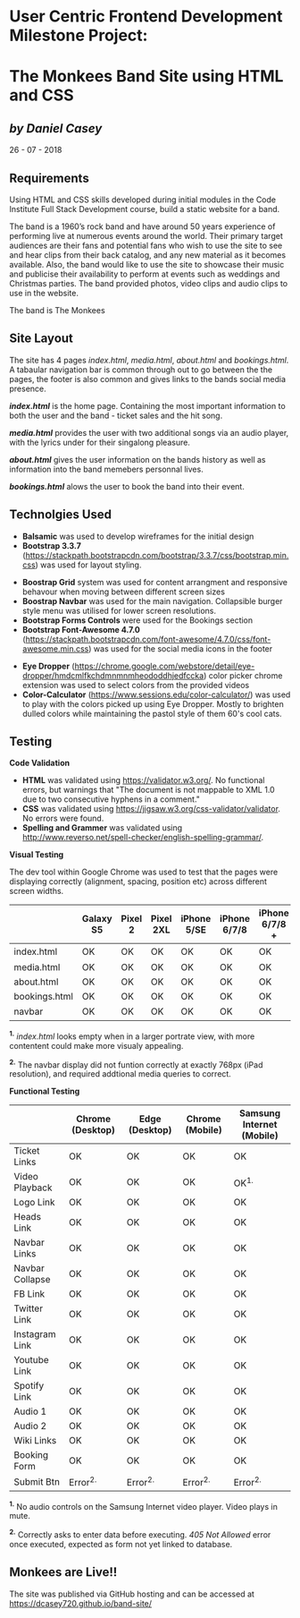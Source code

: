 User Centric Frontend Development Milestone Project:
====================================================
The Monkees Band Site using HTML and CSS
====================================================

*by Daniel Casey*
----------------------
26 - 07 - 2018

Requirements
-------------

Using HTML and CSS skills developed during initial modules in the Code Institute Full Stack Development course, build a static website for a band.

The band is a 1960’s rock band and have around 50 years experience of performing live at numerous events around the world.
Their primary target audiences are their fans and potential fans who wish to use the site to see and hear clips from their back catalog, and any new material as it becomes available.
Also, the band would like to use the site to showcase their music and publicise their availability to perform at events such as weddings and Christmas parties.
The band provided photos, video clips and audio clips to use in the website.

The band is The Monkees

Site Layout
---------------
The site has 4 pages *index.html*, *media.html*, *about.html* and *bookings.html*. A tabaular navigation bar is common through out to go between the the pages, the footer is also common and gives links to the bands social media presence.

*__index.html__* is the home page. Containing the most important information to both the user and the band - ticket sales and the hit song.

*__media.html__* provides the user with two additional songs via an audio player, with the lyrics under for their singalong pleasure.

*__about.html__* gives the user information on the bands history as well as information into the band memebers personnal lives.

*__bookings.html__* alows the user to book the band into their event.

Technolgies Used
---------------
* __Balsamic__ was used to develop wireframes for the initial design
* __Bootstrap 3.3.7__ (https://stackpath.bootstrapcdn.com/bootstrap/3.3.7/css/bootstrap.min.css) was used for layout styling. 
 - __Boostrap Grid__ system was used for content arrangment and responsive behavour when moving between different screen sizes
 - __Boostrap Navbar__ was used for the main navigation. Collapsible burger style menu was utilised for lower screen resolutions.
 - __Bootstrap Forms Controls__ were used for the Bookings section
 - __Bootstrap Font-Awesome 4.7.0__ (https://stackpath.bootstrapcdn.com/font-awesome/4.7.0/css/font-awesome.min.css) was used for the social media icons in the footer
* __Eye Dropper__ (https://chrome.google.com/webstore/detail/eye-dropper/hmdcmlfkchdmnmnmheododdhjedfccka) color picker chrome extension was used to select colors from the provided videos
* __Color-Calculator__ (https://www.sessions.edu/color-calculator/) was used to play with the colors picked up using Eye Dropper. Mostly to brighten dulled colors while maintaining the pastol style of them 60's cool cats.

Testing
------------

__Code Validation__

* __HTML__ was validated using https://validator.w3.org/. No functional errors, but warnings that "The document is not mappable to XML 1.0 due to two consecutive hyphens in a comment."
* __CSS__ was validated using https://jigsaw.w3.org/css-validator/validator. No  errors were found.
* __Spelling and Grammer__ was validated using http://www.reverso.net/spell-checker/english-spelling-grammar/.

__Visual Testing__

The dev tool within Google Chrome was used to test that the pages were displaying correctly (alignment, spacing, position etc) across different screen widths.  

|               | Galaxy S5 | Pixel 2 | Pixel 2XL | iPhone 5/SE |	iPhone 6/7/8 | iPhone 6/7/8 + | iPhone X | iPad            | iPad Pro               | Responsive 1366 x 768 | Responsive 1680 x 1050 |  
| ------------- | --------- | ------- | --------- | ----------- | -------------- | -------------- | -------- | --------------- | ---------------------- | --------------------- | ---------------------- |
| index.html    | OK        | OK      | OK        | OK          | OK             | OK             | OK       | OK              | OK<sup>1.</sup>        | OK                    | OK                     | 
| media.html    | OK        | OK      | OK        | OK          | OK             | OK             | OK       | OK              | OK                     | OK                    | OK                     | 
| about.html    | OK        | OK      | OK        | OK          | OK             | OK             | OK       | OK              | OK                     | OK                    | OK                     | 
| bookings.html | OK        | OK      | OK        | OK          | OK             | OK             | OK       | OK              | OK                     | OK                    | OK                     | 
| navbar        | OK        | OK      | OK        | OK          | OK             | OK             | OK       | OK<sup>2.</sup> | OK                     | OK                    | OK                     | 

<sup><b>1.</b></sup> <i>index.html</i> looks empty when in a larger portrate view, with more contentent could make more visualy appealing.

<sup><b>2.</b></sup> The navbar display did not funtion correctly at exactly 768px (iPad resolution), and required addtional media queries to correct.

__Functional Testing__

|                | Chrome (Desktop) | Edge (Desktop) | Chrome (Mobile) | Samsung Internet (Mobile)|
| -------------  | ---------------- | -------------- | --------------- | ------------------------ |
| Ticket Links   | OK               | OK             | OK              | OK                       |
| Video Playback | OK               | OK             | OK              | OK<sup>1.</sup>          | 
| Logo Link      | OK               | OK             | OK              | OK                       |
| Heads Link     | OK               | OK             | OK              | OK                       | 
| Navbar Links   | OK               | OK             | OK              | OK                       | 
| Navbar Collapse| OK               | OK             | OK              | OK                       | 
| FB Link        | OK               | OK             | OK              | OK                       |
| Twitter Link   | OK               | OK             | OK              | OK                       |
| Instagram Link | OK               | OK             | OK              | OK                       | 
| Youtube Link   | OK               | OK             | OK              | OK                       | 
| Spotify Link   | OK               | OK             | OK              | OK                       |
| Audio 1        | OK               | OK             | OK              | OK                       |
| Audio 2        | OK               | OK             | OK              | OK                       |
| Wiki Links     | OK               | OK             | OK              | OK                       |
| Booking Form   | OK               | OK             | OK              | OK                       |
| Submit Btn     | Error<sup>2.</sup>|Error<sup>2.</sup>|Error<sup>2.</sup>|Error<sup>2.</sup>    |    

<sup><b>1.</b></sup> No audio controls on the Samsung Internet video player. Video plays in mute.

<sup><b>2.</b></sup> Correctly asks to enter data before executing. <i>405 Not Allowed</i> error once executed, expected as form not yet linked to database.


Monkees are Live!!
---------------------

The site was published via GitHub hosting and can be accessed at https://dcasey720.github.io/band-site/